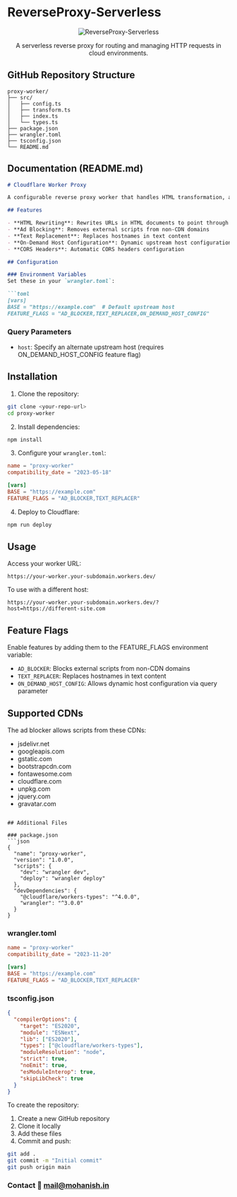 # ReverseProxy-Serverless

<p align="center">
  <img src="https://cf-assets.www.cloudflare.com/slt3lc6tev37/3msJRtqxDysQslvrKvEf8x/f7f54c9a2cad3e4586f58e8e0e305389/reverse_proxy_flow.png" alt="ReverseProxy-Serverless">
</p>

<p align="center">
  A serverless reverse proxy for routing and managing HTTP requests in cloud environments.
</p>

## GitHub Repository Structure
```
proxy-worker/
├── src/
│   ├── config.ts
│   ├── transform.ts
│   ├── index.ts
│   └── types.ts
├── package.json
├── wrangler.toml
├── tsconfig.json
└── README.md
```

## Documentation (README.md)
```markdown
# Cloudflare Worker Proxy

A configurable reverse proxy worker that handles HTML transformation, ad-blocking, and host rewriting.

## Features

- **HTML Rewriting**: Rewrites URLs in HTML documents to point through the proxy
- **Ad Blocking**: Removes external scripts from non-CDN domains
- **Text Replacement**: Replaces hostnames in text content
- **On-Demand Host Configuration**: Dynamic upstream host configuration via query parameter
- **CORS Headers**: Automatic CORS headers configuration

## Configuration

### Environment Variables
Set these in your `wrangler.toml`:

```toml
[vars]
BASE = "https://example.com"  # Default upstream host
FEATURE_FLAGS = "AD_BLOCKER,TEXT_REPLACER,ON_DEMAND_HOST_CONFIG"
```

### Query Parameters
- `host`: Specify an alternate upstream host (requires ON_DEMAND_HOST_CONFIG feature flag)

## Installation

1. Clone the repository:
```bash
git clone <your-repo-url>
cd proxy-worker
```

2. Install dependencies:
```bash
npm install
```

3. Configure your `wrangler.toml`:
```toml
name = "proxy-worker"
compatibility_date = "2023-05-18"

[vars]
BASE = "https://example.com"
FEATURE_FLAGS = "AD_BLOCKER,TEXT_REPLACER"
```

4. Deploy to Cloudflare:
```bash
npm run deploy
```

## Usage

Access your worker URL:
```
https://your-worker.your-subdomain.workers.dev/
```

To use with a different host:
```
https://your-worker.your-subdomain.workers.dev/?host=https://different-site.com
```

## Feature Flags

Enable features by adding them to the FEATURE_FLAGS environment variable:

- `AD_BLOCKER`: Blocks external scripts from non-CDN domains
- `TEXT_REPLACER`: Replaces hostnames in text content
- `ON_DEMAND_HOST_CONFIG`: Allows dynamic host configuration via query parameter

## Supported CDNs

The ad blocker allows scripts from these CDNs:
- jsdelivr.net
- googleapis.com
- gstatic.com
- bootstrapcdn.com
- fontawesome.com
- cloudflare.com
- unpkg.com
- jquery.com
- gravatar.com
```

## Additional Files

### package.json
```json
{
  "name": "proxy-worker",
  "version": "1.0.0",
  "scripts": {
    "dev": "wrangler dev",
    "deploy": "wrangler deploy"
  },
  "devDependencies": {
    "@cloudflare/workers-types": "^4.0.0",
    "wrangler": "^3.0.0"
  }
}
```

### wrangler.toml
```toml
name = "proxy-worker"
compatibility_date = "2023-11-20"

[vars]
BASE = "https://example.com"
FEATURE_FLAGS = "AD_BLOCKER,TEXT_REPLACER"
```

### tsconfig.json
```json
{
  "compilerOptions": {
    "target": "ES2020",
    "module": "ESNext",
    "lib": ["ES2020"],
    "types": ["@cloudflare/workers-types"],
    "moduleResolution": "node",
    "strict": true,
    "noEmit": true,
    "esModuleInterop": true,
    "skipLibCheck": true
  }
}
```

To create the repository:
1. Create a new GitHub repository
2. Clone it locally
3. Add these files
4. Commit and push:
```bash
git add .
git commit -m "Initial commit"
git push origin main
```

### Contact 📧 mail@mohanish.in